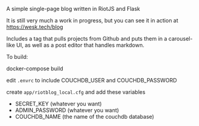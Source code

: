 A simple single-page blog written in RiotJS and Flask

It is still very much a work in progress, but you can see it in action at https://wesk.tech/blog

Includes a tag that pulls projects from Github and puts them in a carousel-like
UI, as well as a post editor that handles markdown.

To build:

docker-compose build

edit `.envrc` to include COUCHDB_USER and COUCHDB_PASSWORD

create `app/riotblog_local.cfg` and add these variables
- SECRET_KEY (whatever you want)
- ADMIN_PASSWORD (whatever you want)
- COUCHDB_NAME (the name of the couchdb database)
